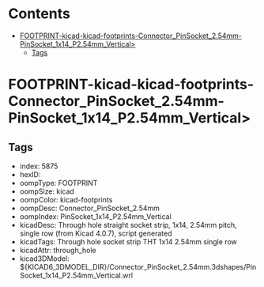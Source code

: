



Contents
========

* [FOOTPRINT-kicad-kicad-footprints-Connector_PinSocket_2.54mm-PinSocket_1x14_P2.54mm_Vertical>](#footprint-kicad-kicad-footprints-connector_pinsocket_254mm-pinsocket_1x14_p254mm_vertical)
	* [Tags](#tags)

# FOOTPRINT-kicad-kicad-footprints-Connector_PinSocket_2.54mm-PinSocket_1x14_P2.54mm_Vertical>

## Tags

- index: 5875
- hexID: 
- oompType: FOOTPRINT
- oompSize: kicad
- oompColor: kicad-footprints
- oompDesc: Connector_PinSocket_2.54mm
- oompIndex: PinSocket_1x14_P2.54mm_Vertical
- kicadDesc: Through hole straight socket strip, 1x14, 2.54mm pitch, single row (from Kicad 4.0.7), script generated
- kicadTags: Through hole socket strip THT 1x14 2.54mm single row
- kicadAttr: through_hole
- kicad3DModel: ${KICAD6_3DMODEL_DIR}/Connector_PinSocket_2.54mm.3dshapes/PinSocket_1x14_P2.54mm_Vertical.wrl
